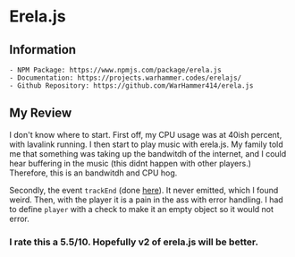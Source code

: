 # Erela.js

## Information

    - NPM Package: https://www.npmjs.com/package/erela.js
    - Documentation: https://projects.warhammer.codes/erelajs/
    - Github Repository: https://github.com/WarHammer414/erela.js

## My Review

I don't know where to start. First off, my CPU usage was at 40ish percent, with lavalink running. I then start to play music with erela.js. My family told me that something was taking up the bandwitdh of the internet, and I could hear buffering in the music (this didnt happen with other players.) Therefore, this is an bandwitdh and CPU hog.

Secondly, the event `trackEnd` (done [here](https://github.com/Sxmurai/lavalink-client-testing/blob/erela.js/structures/Client.js)). It never emitted, which I found weird. Then, with the player it is a pain in the ass with error handling. I had to define `player` with a check to make it an empty object so it would not error.

### I rate this a 5.5/10. Hopefully v2 of erela.js will be better.